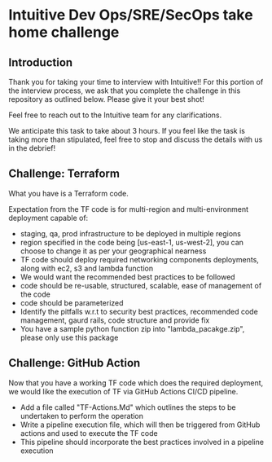 # Intuitive Dev Ops/SRE/SecOps take home challenge

## Introduction

Thank you for taking your time to interview with Intuitive!! For this portion of the interview process, we ask that you complete the challenge in this repository as outlined below. Please give it your best shot!

Feel free to reach out to the Intuitive team for any clarifications.

We anticipate this task to take about 3 hours. If you feel like the task is taking more than stipulated, feel free to stop and discuss the details with us in the debrief!

## Challenge: Terraform

What you have is a Terraform code.

Expectation from the TF code is for multi-region and multi-environment deployment capable of:

- staging, qa, prod infrastructure to be deployed in multiple regions
- region specified in the code being [us-east-1, us-west-2], you can choose to change it as per your geographical nearness
- TF code should deploy required networking components deployments, along with ec2, s3 and lambda function
- We would want the recommended best practices to be followed
- code should be re-usable, structured, scalable, ease of management of the code
- code should be parameterized
- Identify the pitfalls w.r.t to security best practices, recommended code management, gaurd rails, code structure and provide fix
- You have a sample python function zip into "lambda_pacakge.zip", please only use this package

## Challenge: GitHub Action

Now that you have a working TF code which does the required deployment, we would like the execution of TF via GitHub Actions CI/CD pipeline.

- Add a file called "TF-Actions.Md" which outlines the steps to be undertaken to perform the operation
- Write a pipeline execution file, which will then be triggered from GitHub actions and used to execute the TF code
- This pipeline should incorporate the best practices involved in a pipeline execution
